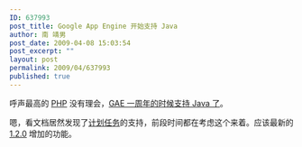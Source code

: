 ```yaml
---
ID: 637993
post_title: Google App Engine 开始支持 Java
author: 南 靖男
post_date: 2009-04-08 15:03:54
post_excerpt: ""
layout: post
permalink: 2009/04/637993
published: true
---
```

<p>呼声最高的 <a href="http://code.google.com/p/googleappengine/issues/detail?id=13">PHP</a> 没有理会，<a href="http://developers.solidot.org/article.pl?sid=09/04/08/0437230">GAE 一周年的时候支持 Java 了</a>。</p>  <p>嗯，看文档居然发现了<a href="http://code.google.com/appengine/docs/python/config/cron.html">计划任务</a>的支持，前段时间都在考虑这个来着。应该最新的 <a href="http://code.google.com/p/googleappengine/wiki/SdkReleaseNotes#Version_1.2.0_-_April_7,_2009">1.2.0</a> 增加的功能。</p>